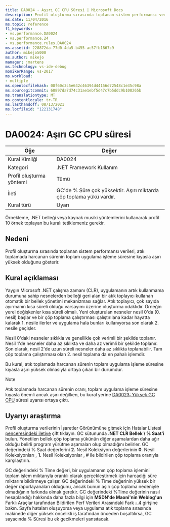 ```yaml
---
title: DA0024 - Aşırı GC CPU Süresi | Microsoft Docs
description: Profil oluşturma sırasında toplanan sistem performansı verileri, atık toplamada harcanan sürenin toplam uygulama işleme süresine kıyasla aşırı yüksek olduğunu gösterir.
ms.date: 11/04/2016
ms.topic: reference
f1_keywords:
- vs.performance.DA0024
- vs.performance.24
- vs.performance.rules.DA0024
ms.assetid: 228872da-77d0-4da5-b455-ac57fb1867c9
author: mikejo5000
ms.author: mikejo
manager: jmartens
ms.technology: vs-ide-debug
monikerRange: vs-2017
ms.workload:
- multiple
ms.openlocfilehash: 08f60c3c5e642c46394d44156d72548c1e35c98a
ms.sourcegitcommit: 68897da7d74c31ae1ebf5d47c7b5ddc9b108265b
ms.translationtype: MT
ms.contentlocale: tr-TR
ms.lasthandoff: 08/13/2021
ms.locfileid: "122131748"
---
```

# <a name="da0024-excessive-gc-cpu-time"></a>DA0024: Aşırı GC CPU süresi

|Öğe|Değer|
|-|-|
|Kural Kimliği|DA0024|
|Kategori|.NET Framework Kullanım|
|Profil oluşturma yöntemi|Tümü|
|İleti|GC'de % Süre çok yüksektir. Aşırı miktarda çöp toplama yükü vardır.|
|Kural türü|Uyarı|

 Örnekleme, .NET belleği veya kaynak musiki yöntemlerini kullanarak profil 10 örnek toplayan bu kuralı tetiklemeniz gerekir.

## <a name="cause"></a>Nedeni
 Profil oluşturma sırasında toplanan sistem performansı verileri, atık toplamada harcanan sürenin toplam uygulama işleme süresine kıyasla aşırı yüksek olduğunu gösterir.

## <a name="rule-description"></a>Kural açıklaması
 Yaygın Microsoft .NET çalışma zamanı (CLR), uygulamanın artık kullanmama durumuna sahip nesnelerden belleği geri alan bir atık toplayıcı kullanan otomatik bir bellek yönetimi mekanizması sağlar. Atık toplayıcı, çok sayıda ayırmanın kısa süreli olduğu varsayımı üzerine oluşturma odaklıdır. Örneğin yerel değişkenler kısa süreli olmalı. Yeni oluşturulan nesneler nesil 0'da (0. nesil) başlar ve bir çöp toplama çalıştırması çalıştırılana kadar hayatta kalarak 1. nesile ilerler ve uygulama hala bunları kullanıyorsa son olarak 2. nesile geçişler.

 Nesil 0'daki nesneler sıklıkla ve genellikle çok verimli bir şekilde toplanır. Nesil 1'de nesneler daha az sıklıkta ve daha az verimli bir şekilde toplanır. Son olarak, nesil 2'de uzun süreli nesneler daha az sıklıkta toplanabilir. Tam çöp toplama çalıştırması olan 2. nesil toplama da en pahalı işlemdir.

 Bu kural, atık toplamada harcanan sürenin toplam uygulama işleme süresine kıyasla aşırı yüksek olmasıyla ortaya çıkan bir durumdur.

> [!NOTE]
> Atık toplamada harcanan sürenin oranı, toplam uygulama işleme süresine kıyasla önemli ancak aşırı değilken, bu kural yerine [DA0023: Yüksek GC CPU](../profiling/da0023-high-gc-cpu-time.md) süresi uyarısı ortaya çıktı.

## <a name="how-to-investigate-a-warning"></a>Uyarıyı araştırma
 Profil oluşturma verilerinin İşaretler Görünümüne gitmek için Hatalar Listesi [penceresindeki iletiye](../profiling/marks-view.md) çift tıklayın. GC sütununda **.NET CLR Bellek \\ % Saat'i** bulun. Yönetilen bellek çöp toplama yükünün diğer aşamalardan daha ağır olduğu belirli program yürütme aşamaları olup olmadığını belirler. GC değerindeki % Saat değerlerini **2.** Nesil Koleksiyon değerlerinin **0.** Nesil Koleksiyonları , **1.** Nesil Koleksiyonlar , # ile bildirilen çöp toplama oranıyla karşılaştırın.

 GC değerindeki % Time değeri, bir uygulamanın çöp toplama işlemini toplam işlem miktarıyla orantılı olarak gerçekleştirmek için harcadığı süre miktarını bildirmeye çalışır. GC değerindeki % Time değerinin yüksek bir değer raporlayanaları olduğunu, ancak bunun aşırı çöp toplama nedeniyle olmadığının farkında olmak gerekir. GC değerindeki %Time değerinin nasıl hesaplandığı hakkında daha fazla bilgi için **MSDN'de Maoni'nin Weblog'un** Farklı Araçlar tarafından Bildirilen Perf Verileri Arasındaki Fark [- 4](https://devblogs.microsoft.com/maoni/archive/difference-between-perf-data-reported-by-different-tools-4.aspx) girişine bakın. Sayfa hataları oluşuyorsa veya uygulama atık toplama sırasında makinede diğer yüksek öncelikli iş tarafından önceden boşaltılırsa, GC sayacında % Süresi bu ek gecikmeleri yansıtacak.
